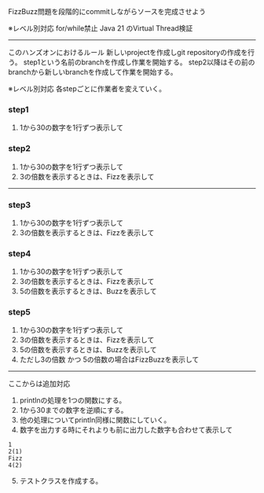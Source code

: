 
FizzBuzz問題を段階的にcommitしながらソースを完成させよう

※レベル別対応
for/while禁止
Java 21 のVirtual Thread検証

----
このハンズオンにおけるルール
新しいprojectを作成しgit repositoryの作成を行う。
step1という名前のbranchを作成し作業を開始する。
step2以降はその前のbranchから新しいbranchを作成して作業を開始する。

※レベル別対応
各stepごとに作業者を変えていく。

### step1
1. 1から30の数字を1行ずつ表示して

### step2

1. 1から30の数字を1行ずつ表示して
1. 3の倍数を表示するときは、Fizzを表示して

----

### step3

1. 1から30の数字を1行ずつ表示して
1. 3の倍数を表示するときは、Fizzを表示して

### step4

1. 1から30の数字を1行ずつ表示して
1. 3の倍数を表示するときは、Fizzを表示して
3. 5の倍数を表示するときは、Buzzを表示して

### step5

1. 1から30の数字を1行ずつ表示して
1. 3の倍数を表示するときは、Fizzを表示して
3. 5の倍数を表示するときは、Buzzを表示して
4. ただし3の倍数 かつ 5の倍数の場合はFizzBuzzを表示して

----

ここからは追加対応

1. printlnの処理を1つの関数にする。
2. 1から30までの数字を逆順にする。
3. 他の処理についてprintln同様に関数にしていく。
4. 数字を出力する時にそれよりも前に出力した数字も合わせて表示して
 ```
 1
 2(1)
 Fizz
 4(2)
 ```
5. テストクラスを作成する。
